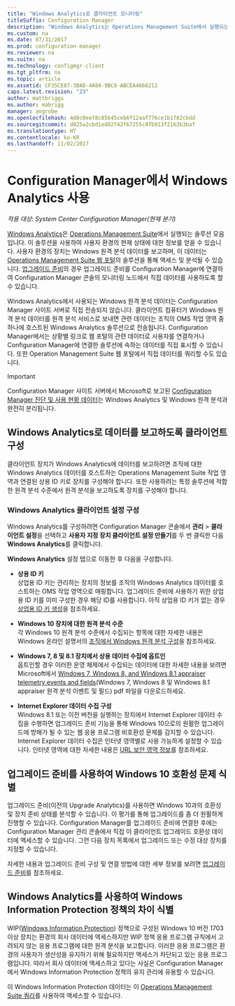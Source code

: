 ```yaml
---
title: "Windows Analytics로 클라이언트 모니터링"
titleSuffix: Configuration Manager
description: "Windows Analytics는 Operations Management Suite에서 실행되는 솔루션 모음으로, 사용자 환경의 장치에서 보고되는 Windows 원격 분석 데이터를 활용하여 사용자 환경의 현재 상태에 대한 귀중한 정보를 얻을 수 있도록 합니다."
ms.custom: na
ms.date: 07/31/2017
ms.prod: configuration-manager
ms.reviewer: na
ms.suite: na
ms.technology: configmgr-client
ms.tgt_pltfrm: na
ms.topic: article
ms.assetid: CF35CE87-3BA8-4A84-9BC8-ABCEA4666212
caps.latest.revision: "23"
author: mattbriggs
ms.author: mabrigg
manager: angrobe
ms.openlocfilehash: 4d8c0eef8c85645ceb6f12aaf776ce1b1f82cbdd
ms.sourcegitcommit: d025a2cbd1ed82f42f67255c97b913f2163b3baf
ms.translationtype: HT
ms.contentlocale: ko-KR
ms.lasthandoff: 11/02/2017
---
```

# <a name="use-windows-analytics-with-configuration-manager"></a>Configuration Manager에서 Windows Analytics 사용

*적용 대상: System Center Configuration Manager(현재 분기)*

[Windows Analytics](https://www.microsoft.com/WindowsForBusiness/windows-analytics)은 [Operations Management Suite](/azure/operations-management-suite/operations-management-suite-overview)에서 실행되는 솔루션 모음입니다. 이 솔루션을 사용하여 사용자 환경의 현재 상태에 대한 정보를 얻을 수 있습니다. 사용자 환경의 장치는 Windows 원격 분석 데이터를 보고하며, 이 데이터는 [Operations Management Suite 웹 포털](https://mms.microsoft.com)의 솔루션을 통해 액세스 및 분석될 수 있습니다. [업그레이드 준비](/sccm/core/clients/manage/upgrade/upgrade-analytics)의 경우 업그레이드 준비를 Configuration Manager에 연결하여 Configuration Manager 콘솔의 모니터링 노드에서 직접 데이터를 사용하도록 할 수 있습니다.

Windows Analytics에서 사용되는 Windows 원격 분석 데이터는 Configuration Manager 사이트 서버로 직접 전송되지 않습니다. 클라이언트 컴퓨터가 Windows 원격 분석 데이터를 원격 분석 서비스로 보내면 관련 데이터는 조직의 OMS 작업 영역 중 하나에 호스트된 Windows Analytics 솔루션으로 전송됩니다. Configuration Manager에서는 상황별 링크로 웹 포털의 관련 데이터로 사용자를 연결하거나 Configuration Manager에 연결한 솔루션에 속하는 데이터를 직접 표시할 수 있습니다. 또한 Operation Management Suite 웹 포털에서 직접 데이터를 쿼리할 수도 있습니다.

>[!Important]
>Configuration Manager 사이트 서버에서 Microsoft로 보고된 [Configuration Manager 진단 및 사용 현황 데이터](../../plan-design/diagnostics/diagnostics-and-usage-data.md)는 Windows Analytics 및 Windows 원격 분석과 완전히 분리됩니다.

## <a name="configure-clients-to-report-data-to-windows-analytics"></a>Windows Analytics로 데이터를 보고하도록 클라이언트 구성

클라이언트 장치가 Windows Analytics에 데이터를 보고하려면 조직에 대한 Windows Analytics 데이터를 호스트하는 Operations Management Suite 작업 영역과 연결된 상용 ID 키로 장치를 구성해야 합니다. 또한 사용하려는 특정 솔루션에 적합한 원격 분석 수준에서 원격 분석을 보고하도록 장치를 구성해야 합니다. 

### <a name="configure-windows-analytics-client-settings"></a>Windows Analytics 클라이언트 설정 구성
Windows Analytics를 구성하려면 Configuration Manager 콘솔에서 **관리** > **클라이언트 설정**을 선택하고 **사용자 지정 장치 클라이언트 설정 만들기**를 두 번 클릭한 다음 **Windows Analytics**를 클릭합니다.  

**Windows Analytics** 설정 탭으로 이동한 후 다음을 구성합니다.
  -  **상용 ID 키**  
상업용 ID 키는 관리하는 장치의 정보를 조직의 Windows Analytics 데이터를 호스트하는 OMS 작업 영역으로 매핑합니다. 업그레이드 준비에 사용하기 위한 상업용 ID 키를 이미 구성한 경우 해당 ID를 사용합니다. 아직 상업용 ID 키가 없는 경우 [상업용 ID 키 생성]( https://technet.microsoft.com/itpro/windows/deploy/upgrade-readiness-get-started#generate-your-commercial-id-key)을 참조하세요.

  -  **Windows 10 장치에 대한 원격 분석 수준**   
각 Windows 10 원격 분석 수준에서 수집되는 항목에 대한 자세한 내용은 Windows 온라인 설명서의 [조직에서 Windows 원격 분석 구성](https://technet.microsoft.com/itpro/windows/manage/configure-windows-telemetry-in-your-organization#telemetry-levels)을 참조하세요.

  -  **Windows 7, 8 및 8.1 장치에서 상용 데이터 수집에 옵트인**   
옵트인할 경우 이러한 운영 체제에서 수집되는 데이터에 대한 자세한 내용을 보려면 Microsoft에서 [Windows 7, Windows 8, and Windows 8.1 appraiser telemetry events and fields](https://go.microsoft.com/fwlink/?LinkID=822965)(Windows 7, Windows 8 및 Windows 8.1 appraiser 원격 분석 이벤트 및 필드) pdf 파일을 다운로드하세요.

  -  **Internet Explorer 데이터 수집 구성**  
Windows 8.1 또는 이전 버전을 실행하는 장치에서 Internet Explorer 데이터 수집을 수행하면 업그레이드 준비 기능을 통해 Windows 10으로의 원활한 업그레이드에 방해가 될 수 있는 웹 응용 프로그램 비호환성 문제를 감지할 수 있습니다. Internet Explorer 데이터 수집은 인터넷 영역별로 사용 가능하게 설정할 수 있습니다. 인터넷 영역에 대한 자세한 내용은 [URL 보안 영역 정보](https://msdn.microsoft.com/library/ms537183(v=vs.85).aspx)를 참조하세요.

## <a name="use-upgrade-readiness-to-identify-windows-10-compatibility-issues"></a>업그레이드 준비를 사용하여 Windows 10 호환성 문제 식별

업그레이드 준비(이전의 Upgrade Analytics)를 사용하면 Windows 10과의 호환성 및 장치 준비 상태를 분석할 수 있습니다. 이 평가를 통해 업그레이드를 좀 더 원활하게 진행할 수 있습니다. Configuration Manager를 업그레이드 준비에 연결한 후에는 Configuration Manager 관리 콘솔에서 직접 이 클라이언트 업그레이드 호환성 데이터에 액세스할 수 있습니다. 그런 다음 장치 목록에서 업그레이드 또는 수정 대상 장치를 지정할 수 있습니다.

자세한 내용과 업그레이드 준비 구성 및 연결 방법에 대한 세부 정보를 보려면 [업그레이드 준비](../../clients/manage/upgrade/upgrade-analytics.md)를 참조하세요.

## <a name="use-windows-analytics-to-identify-gaps-in-windows-information-protection-policies"></a>Windows Analytics를 사용하여 Windows Information Protection 정책의 차이 식별

WIP([Windows Information Protection](https://docs.microsoft.com/en-us/windows/threat-protection/windows-information-protection/protect-enterprise-data-using-wip)) 정책으로 구성된 Windows 10 버전 1703 이상 장치는 환경의 회사 데이터에 액세스하지만 WIP 정책 응용 프로그램 규칙에서 고려되지 않는 응용 프로그램에 대한 원격 분석을 보고합니다. 이러한 응용 프로그램은 환경의 사용자가 생산성을 유지하기 위해 필요하지만 액세스가 차단되고 있는 응용 프로그램입니다. 따라서 회사 데이터에 액세스하고 있다는 사실은 Configuration Manager에서 Windows Information Protection 정책의 유지 관리에 유용할 수 있습니다. 

이 Windows Information Protection 데이터는 이 [Operations Management Suite 쿼리](https://go.microsoft.com/fwlink/?linkid=849952)를 사용하여 액세스할 수 있습니다.
